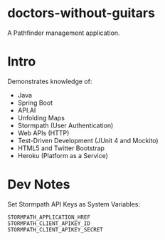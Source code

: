 # doctors-without-guitars
A Pathfinder management application.

# Intro
Demonstrates knowledge of:


- Java
- Spring Boot
- API.AI
- Unfolding Maps
- Stormpath (User Authentication)
- Web APIs (HTTP)
- Test-Driven Development (JUnit 4 and Mockito)
- HTML5 and Twitter Bootstrap
- Heroku (Platform as a Service)

# Dev Notes
Set Stormpath API Keys as System Variables:
```
STORMPATH_APPLICATION_HREF
STORMPATH_CLIENT_APIKEY_ID
STORMPATH_CLIENT_APIKEY_SECRET
```
